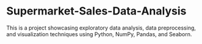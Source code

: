 # Supermarket-Sales-Data-Analysis
This is a project showcasing exploratory data analysis, data preprocessing, and visualization techniques using Python, NumPy, Pandas, and Seaborn.
